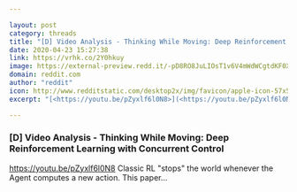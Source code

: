 ```yaml
---

layout: post
category: threads
title: "[D] Video Analysis - Thinking While Moving: Deep Reinforcement Learning with Concurrent Control"
date: 2020-04-23 15:27:38
link: https://vrhk.co/2Y0hkuy
image: https://external-preview.redd.it/-pD8RO8JuLIOsT1v6V4mWdWCgtdKF0XoOMzL5SFlvG0.jpg?width=480&height=251.308900524&auto=webp&crop=480:251.308900524,smart&s=085c097a01061cca11955c488badaca985e143a7
domain: reddit.com
author: "reddit"
icon: http://www.redditstatic.com/desktop2x/img/favicon/apple-icon-57x57.png
excerpt: "[<https://youtu.be/pZyxlf6l0N8>](<https://youtu.be/pZyxlf6l0N8>) Classic RL \"stops\" the world whenever the Agent computes a new action. This paper..."

---
```


### [D] Video Analysis - Thinking While Moving: Deep Reinforcement Learning with Concurrent Control

[<https://youtu.be/pZyxlf6l0N8>](<https://youtu.be/pZyxlf6l0N8>) Classic RL "stops" the world whenever the Agent computes a new action. This paper...
